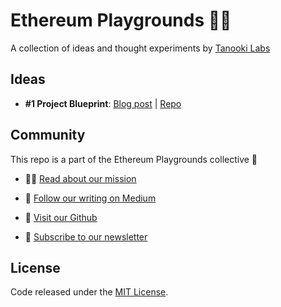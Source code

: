 # Ethereum Playgrounds 🤸‍♀️
A collection of ideas and thought experiments by [Tanooki Labs](http://tanookilabs.com/)

## Ideas
* **#1 Project Blueprint**: [Blog post](http://bit.ly/2siCXoX)  |  [Repo](http://bit.ly/2IYZH3D)

## Community
This repo is a part of the Ethereum Playgrounds collective 🤸‍

* 👩‍💻 [Read about our mission](http://bit.ly/2xcEzWh)  

* 📓 [Follow our writing on Medium](http://bit.ly/2LEvngA)  

* 🤖 [Visit our Github](http://bit.ly/2Jgxk4E)  

* 📩 [Subscribe to our newsletter](http://bit.ly/2IYGLXa)  

## License
Code released under the [MIT License](LICENSE).
